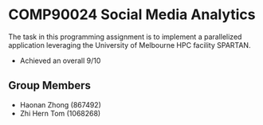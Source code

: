 # COMP90024 Social Media Analytics

The task in this programming assignment is to implement a parallelized application leveraging the University of Melbourne HPC facility SPARTAN.

- Achieved an overall 9/10

## Group Members
- Haonan Zhong (867492)
- Zhi Hern Tom (1068268)
